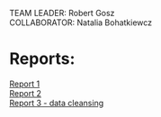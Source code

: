 TEAM LEADER: Robert Gosz<br>
COLLABORATOR: Natalia Bohatkiewcz

# Reports:
[Report 1](Report1/Report1.md)<br>
[Report 2](Report2/Report2.md)<br>
[Report 3 - data cleansing](Report2/Exercise4.md)<br>




